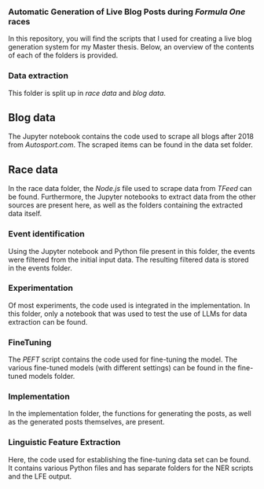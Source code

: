 ### Automatic Generation of Live Blog Posts during <i>Formula One</i> races
In this repository, you will find the scripts that I used for creating a live blog generation system for my Master thesis. Below, an overview of the contents of each of the folders is provided.

<h3>Data extraction</h3>
This folder is split up in <i>race data</i> and <i>blog data</i>.

<h2>Blog data</h2>
The Jupyter notebook contains the code used to scrape all blogs after 2018 from <i>Autosport.com</i>. The scraped items can be found in the data set folder.

<h2>Race data</h2>
In the race data folder, the <i>Node.js</i> file used to scrape data from <i>TFeed</i> can be found. Furthermore, the Jupyter notebooks to extract data from the other sources are present here, as well as the folders containing the extracted data itself.

<h3>Event identification</h3>
Using the Jupyter notebook and Python file present in this folder, the events were filtered from the initial input data. The resulting filtered data is stored in the events folder.

<h3>Experimentation</h3>
Of most experiments, the code used is integrated in the implementation. In this folder, only a notebook that was used to test the use of LLMs for data extraction can be found.

<h3>FineTuning</h3>
The <i>PEFT</i> script contains the code used for fine-tuning the model. The various fine-tuned models (with different settings) can be found in the fine-tuned models folder.

<h3>Implementation</h3>
In the implementation folder, the functions for generating the posts, as well as the generated posts themselves, are present.

<h3>Linguistic Feature Extraction</h3>
Here, the code used for establishing the fine-tuning data set can be found. It contains various Python files and has separate folders for the NER scripts and the LFE output.
